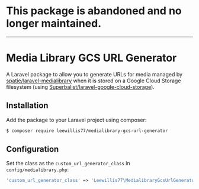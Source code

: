 # This package is abandoned and no longer maintained. 

---
# Media Library GCS URL Generator
A Laravel package to allow you to generate URLs for media managed by [spatie/laravel-medialibrary](https://github.com/spatie/laravel-medialibrary) when it is stored on a Google Cloud Storage filesystem (using [Superbalist/laravel-google-cloud-storage](https://github.com/Superbalist/laravel-google-cloud-storage)).

## Installation
Add the package to your Laravel project using composer:

```bash
$ composer require leewillis77/medialibrary-gcs-url-generator
```

## Configuration
Set the class as the `custom_url_generator_class` in `config/medialibrary.php`:

```php
'custom_url_generator_class' => 'Leewillis77\MedialibraryGcsUrlGenerator\MedialibraryGcsUrlGenerator',
```
